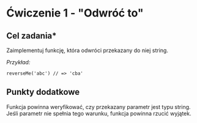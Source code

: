 # Ćwiczenie 1 - "Odwróć to"

## Cel zadania*

Zaimplementuj funkcję, która odwróci przekazany do niej string.

_Przykład:_

```reverseMe('abc') // => 'cba'```

## Punkty dodatkowe

Funkcja powinna weryfikować, czy przekazany parametr jest typu string. Jeśli parametr nie
spełnia tego warunku, funkcja powinna rzucić wyjątek.
